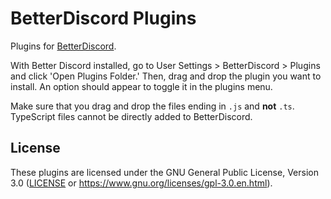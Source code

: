 # BetterDiscord Plugins

Plugins for [BetterDiscord](https://github.com/rauenzi/BetterDiscordApp).

With Better Discord installed, go to User Settings > BetterDiscord > Plugins
and click 'Open Plugins Folder.' Then, drag and drop the plugin you want to
install. An option should appear to toggle it in the plugins menu.

Make sure that you drag and drop the files ending in `.js` and **not** `.ts`.
TypeScript files cannot be directly added to BetterDiscord.

## License

These plugins are licensed under the GNU General Public License, Version 3.0
([LICENSE](LICENSE) or <https://www.gnu.org/licenses/gpl-3.0.en.html>).
